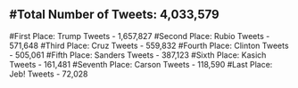 #Total Number of Tweets: 4,033,579 
---
#First Place: Trump Tweets - 1,657,827
#Second Place: Rubio Tweets - 571,648
#Third Place: Cruz Tweets - 559,832
#Fourth Place: Clinton Tweets - 505,061
#Fifth Place: Sanders Tweets - 387,123
#Sixth Place: Kasich Tweets - 161,481
#Seventh Place: Carson Tweets - 118,590
#Last Place: Jeb! Tweets - 72,028
